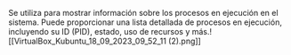 Se utiliza para mostrar información sobre los procesos en ejecución en el sistema. Puede proporcionar una lista detallada de procesos en ejecución, incluyendo su ID (PID), estado, uso de recursos y más.![[VirtualBox_Kubuntu_18_09_2023_09_52_11 (2).png]]

